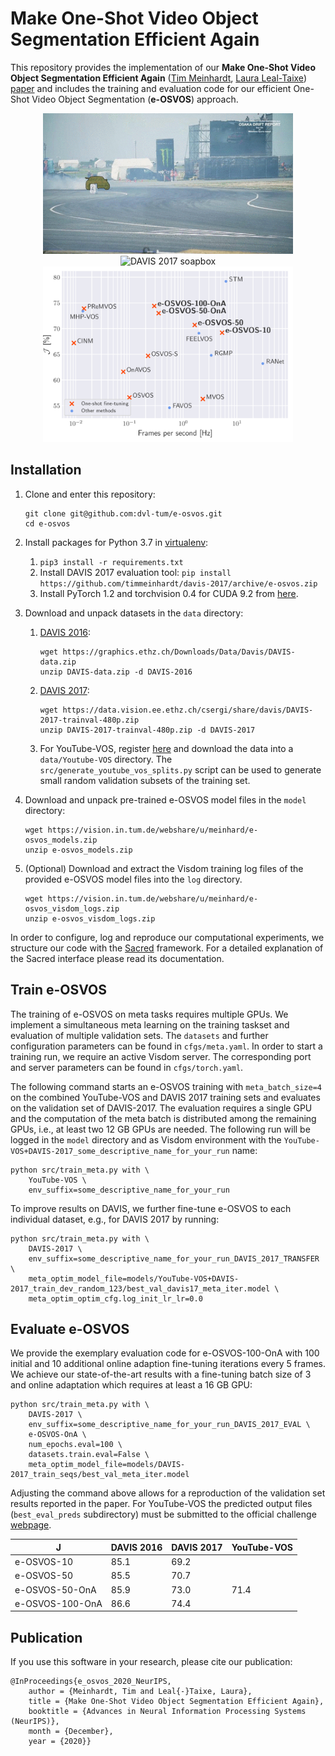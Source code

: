 # Make One-Shot Video Object Segmentation Efficient Again

This repository provides the implementation of our **Make One-Shot Video Object Segmentation Efficient Again** ([Tim Meinhardt](https://dvl.in.tum.de/team/meinhardt/), [Laura Leal-Taixe](https://dvl.in.tum.de/team/lealtaixe/)) [paper](https://arxiv.org/abs/2012.01866) and includes the training and evaluation code for our efficient One-Shot Video Object Segmentation (**e-OSVOS**) approach.

<div align="center">
    <img src="data/drift-chicane_overlay.gif" alt="DAVIS 2017 drift-chicane" width="400"/>
    <img src="data/soapbox_overlay.gif" alt="DAVIS 2017 soapbox" width="400"/>
</div>
<div align="center">
    <img src="data/teaser_light.png" alt="Performance versus runtime comparison of modern video object segmentation (VOS) approaches on the DAVIS 2017 validation set." width="400"/>
</div>

## Installation

1. Clone and enter this repository:
    ```
    git clone git@github.com:dvl-tum/e-osvos.git
    cd e-osvos
    ```
2. Install packages for Python 3.7 in [virtualenv](https://uoa-eresearch.github.io/eresearch-cookbook/recipe/2014/11/26/python-virtual-env/):
    1. `pip3 install -r requirements.txt`
    2. Install DAVIS 2017 evaluation tool: `pip install https://github.com/timmeinhardt/davis-2017/archive/e-osvos.zip`
    3. Install PyTorch 1.2 and torchvision 0.4 for CUDA 9.2 from [here](https://pytorch.org/get-started/previous-versions/#v120).
3. Download and unpack datasets in the `data` directory:
    1. [DAVIS 2016](https://davischallenge.org/davis2016/code.html):
        ```
        wget https://graphics.ethz.ch/Downloads/Data/Davis/DAVIS-data.zip
        unzip DAVIS-data.zip -d DAVIS-2016
        ```
    2. [DAVIS 2017](https://davischallenge.org/davis2017/code.html):
        ```
        wget https://data.vision.ee.ethz.ch/csergi/share/davis/DAVIS-2017-trainval-480p.zip
        unzip DAVIS-2017-trainval-480p.zip -d DAVIS-2017
        ```
    3. For YouTube-VOS, register [here](https://competitions.codalab.org/competitions/20127) and download the data into a `data/Youtube-VOS` directory. The `src/generate_youtube_vos_splits.py` script can be used to generate small random validation subsets of the training set.

3. Download and unpack pre-trained e-OSVOS model files in the `model` directory:
    ```
    wget https://vision.in.tum.de/webshare/u/meinhard/e-osvos_models.zip
    unzip e-osvos_models.zip
    ```
4. (Optional) Download and extract the Visdom training log files of the provided e-OSVOS model files into the `log` directory.
    ```
    wget https://vision.in.tum.de/webshare/u/meinhard/e-osvos_visdom_logs.zip
    unzip e-osvos_visdom_logs.zip
    ```

In order to configure, log and reproduce our computational experiments, we  structure our code with the [Sacred](http://sacred.readthedocs.io/en/latest/index.html) framework. For a detailed explanation of the Sacred interface please read its documentation.

## Train e-OSVOS

The training of e-OSVOS on meta tasks requires multiple GPUs. We implement a simultaneous meta learning on the training taskset and evaluation of multiple validation sets. The `datasets` and further configuration parameters can be found in `cfgs/meta.yaml`. In order to start a training run, we require an active Visdom server. The corresponding port and server parameters can be found in `cfgs/torch.yaml`.

The following command starts an e-OSVOS training with `meta_batch_size=4` on the combined YouTube-VOS and DAVIS 2017 training sets and evaluates on the validation set of DAVIS-2017. The evaluation requires a single GPU and the computation of the meta batch is distributed among the remaining GPUs, i.e., at least two 12 GB GPUs are needed. The following run will be logged in the `model` directory and as Visdom environment with the `YouTube-VOS+DAVIS-2017_some_descriptive_name_for_your_run` name:

```
python src/train_meta.py with \
    YouTube-VOS \
    env_suffix=some_descriptive_name_for_your_run
```

To improve results on DAVIS, we further fine-tune e-OSVOS to each individual dataset, e.g., for DAVIS 2017 by running:

```
python src/train_meta.py with \
    DAVIS-2017 \
    env_suffix=some_descriptive_name_for_your_run_DAVIS_2017_TRANSFER \
    meta_optim_model_file=models/YouTube-VOS+DAVIS-2017_train_dev_random_123/best_val_davis17_meta_iter.model \
    meta_optim_optim_cfg.log_init_lr_lr=0.0
```

## Evaluate e-OSVOS

We provide the exemplary evaluation code for e-OSVOS-100-OnA with 100 initial and 10 additional online adaption fine-tuning iterations every 5 frames. We achieve our state-of-the-art results with a fine-tuning batch size of 3 and online adaptation which requires at least a 16 GB GPU:
```
python src/train_meta.py with \
    DAVIS-2017 \
    env_suffix=some_descriptive_name_for_your_run_DAVIS_2017_EVAL \
    e-OSVOS-OnA \
    num_epochs.eval=100 \
    datasets.train.eval=False \
    meta_optim_model_file=models/DAVIS-2017_train_seqs/best_val_meta_iter.model
```
Adjusting the command above allows for a reproduction of the validation set results reported in the paper. For YouTube-VOS the predicted output files (`best_eval_preds` subdirectory) must be submitted to the official challenge [webpage](https://competitions.codalab.org/competitions/20127).

<center>

J                | DAVIS 2016    | DAVIS 2017 | YouTube-VOS
-------------    | ------------- | ---------  | -----------
e-OSVOS-10       | 85.1          | 69.2       |
e-OSVOS-50       | 85.5          | 70.7       |
e-OSVOS-50-OnA   | 85.9          | 73.0       | 71.4
e-OSVOS-100-OnA  | 86.6          | 74.4       |

</center>

## Publication
If you use this software in your research, please cite our publication:

```
@InProceedings{e_osvos_2020_NeurIPS,
    author = {Meinhardt, Tim and Leal{-}Taixe, Laura},
    title = {Make One-Shot Video Object Segmentation Efficient Again},
    booktitle = {Advances in Neural Information Processing Systems (NeurIPS)},
    month = {December},
    year = {2020}}
```
